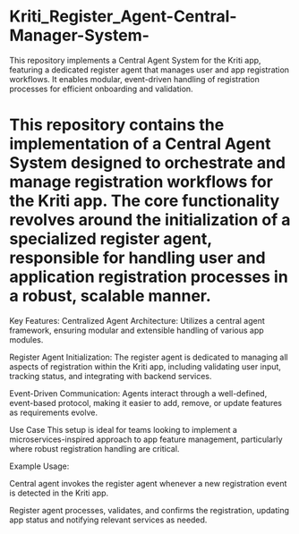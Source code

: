 # Kriti_Register_Agent-Central-Manager-System-
This repository implements a Central Agent System for the Kriti app, featuring a dedicated register agent that manages user and app registration workflows. It enables modular, event-driven handling of registration processes for efficient onboarding and validation.

# This repository contains the implementation of a Central Agent System designed to orchestrate and manage registration workflows for the Kriti app. The core functionality revolves around the initialization of a specialized register agent, responsible for handling user and application registration processes in a robust, scalable manner.

Key Features:
Centralized Agent Architecture: Utilizes a central agent framework, ensuring modular and extensible handling of various app modules.

Register Agent Initialization: The register agent is dedicated to managing all aspects of registration within the Kriti app, including validating user input, tracking status, and integrating with backend services.

Event-Driven Communication: Agents interact through a well-defined, event-based protocol, making it easier to add, remove, or update features as requirements evolve.


Use Case
This setup is ideal for teams looking to implement a microservices-inspired approach to app feature management, particularly where robust registration handling are critical.

Example Usage:

Central agent invokes the register agent whenever a new registration event is detected in the Kriti app.

Register agent processes, validates, and confirms the registration, updating app status and notifying relevant services as needed.
